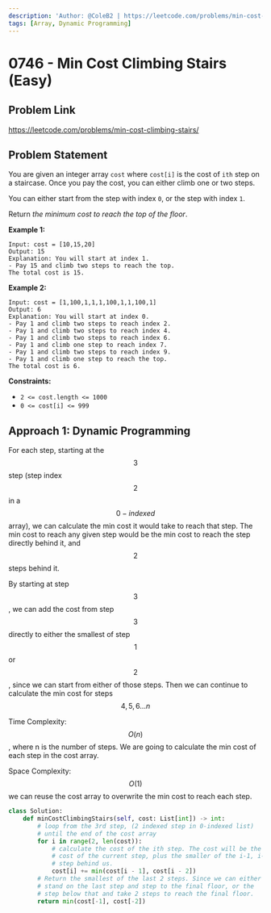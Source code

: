 ```yaml
---
description: 'Author: @ColeB2 | https://leetcode.com/problems/min-cost-climbing-stairs/'
tags: [Array, Dynamic Programming]
---
```


# 0746 - Min Cost Climbing Stairs (Easy)

## Problem Link

https://leetcode.com/problems/min-cost-climbing-stairs/

## Problem Statement

You are given an integer array `cost` where `cost[i]` is the cost of `ith` step on a staircase. Once you pay the cost, you can either climb one or two steps.

You can either start from the step with index `0`, or the step with index `1`.

Return _the minimum cost to reach the top of the floor_.

**Example 1:**

```
Input: cost = [10,15,20]
Output: 15
Explanation: You will start at index 1.
- Pay 15 and climb two steps to reach the top.
The total cost is 15.
```

**Example 2:**

```
Input: cost = [1,100,1,1,1,100,1,1,100,1]
Output: 6
Explanation: You will start at index 0.
- Pay 1 and climb two steps to reach index 2.
- Pay 1 and climb two steps to reach index 4.
- Pay 1 and climb two steps to reach index 6.
- Pay 1 and climb one step to reach index 7.
- Pay 1 and climb two steps to reach index 9.
- Pay 1 and climb one step to reach the top.
The total cost is 6.
```

**Constraints:**

- `2 <= cost.length <= 1000`
- `0 <= cost[i] <= 999`

## Approach 1: Dynamic Programming

For each step, starting at the $$3$$ step (step index $$2$$ in a $$0-indexed$$ array), we can calculate the min cost it would take to reach that step. The min cost to reach any given step would be the min cost to reach the step directly behind it, and $$2$$ steps behind it.

By starting at step $$3$$, we can add the cost from step $$3$$ directly to either the smallest of step $$1$$ or $$2$$, since we can start from either of those steps. Then we can continue to calculate the min cost for steps $$4,5,6...n$$

Time Complexity: $$O(n)$$, where n is the number of steps. We are going to calculate the min cost of each step in the cost array.

Space Complexity: $$O(1)$$ we can reuse the cost array to overwrite the min cost to reach each step.

<Tabs>
<TabItem value="python" label="Python">
<SolutionAuthor name="@ColeB2"/>

```py
class Solution:
    def minCostClimbingStairs(self, cost: List[int]) -> int:
        # loop from the 3rd step, (2 indexed step in 0-indexed list) 
        # until the end of the cost array
        for i in range(2, len(cost)):
            # calculate the cost of the ith step. The cost will be the
            # cost of the current step, plus the smaller of the i-1, i-2
            # step behind us.
            cost[i] += min(cost[i - 1], cost[i - 2])
        # Return the smallest of the last 2 steps. Since we can either
        # stand on the last step and step to the final floor, or the
        # step below that and take 2 steps to reach the final floor.
        return min(cost[-1], cost[-2])
```

</TabItem>
</Tabs>
